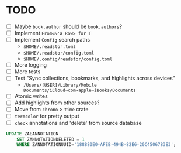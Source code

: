 # TODO

- [ ] Maybe `book.author` should be `book.authors`?
- [ ] Implement `From<&'a Row> for T`
- [ ] Implement `Config` search paths
    - `$HOME/.readstor.toml`
    - `$HOME/.readstor/config.toml`
    - `$HOME/.config/readstor/config.toml`
- [ ] More logging
- [ ] More tests
- [ ] Test "Sync collections, bookmarks, and highlights across devices"
    - `/Users/[USER]/Library/Mobile Documents/iCloud~com~apple~iBooks/Documents`
- [ ] Atomic writes
- [ ] Add highlights from other sources?
- [ ] Move from `chrono` > `time` crate
- [ ] `termcolor` for pretty output
- [ ] `check` annotations and 'delete' from source database

```sql
UPDATE ZAEANNOTATION
    SET ZANNOTATIONDELETED = 1
    WHERE ZANNOTATIONUUID='188880E0-AFEB-494B-82E6-20C4506783E3';
```
